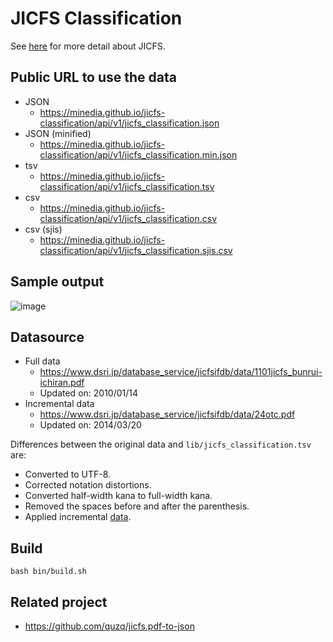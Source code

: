 # JICFS Classification

See [here](https://www.dsri.jp/database_service/jicfsifdb/manufacturer.html) for more detail about JICFS.

## Public URL to use the data

- JSON
  - https://minedia.github.io/jicfs-classification/api/v1/jicfs_classification.json
- JSON (minified)
  - https://minedia.github.io/jicfs-classification/api/v1/jicfs_classification.min.json
- tsv
  - https://minedia.github.io/jicfs-classification/api/v1/jicfs_classification.tsv
- csv
  - https://minedia.github.io/jicfs-classification/api/v1/jicfs_classification.csv
- csv (sjis)
  - https://minedia.github.io/jicfs-classification/api/v1/jicfs_classification.sjis.csv


## Sample output

![image](https://user-images.githubusercontent.com/98103/77389545-dd36b380-6dd6-11ea-84f9-fb9cb445e429.png)


## Datasource

- Full data
  - https://www.dsri.jp/database_service/jicfsifdb/data/1101jicfs_bunrui-ichiran.pdf
  - Updated on: 2010/01/14
- Incremental data
  - https://www.dsri.jp/database_service/jicfsifdb/data/24otc.pdf
  - Updated on: 2014/03/20


Differences between the original data and `lib/jicfs_classification.tsv` are:

- Converted to UTF-8.
- Corrected notation distortions.
- Converted half-width kana to full-width kana.
- Removed the spaces before and after the parenthesis.
- Applied incremental [data](https://www.dsri.jp/database_service/jicfsifdb/data/24otc.pdf).


## Build

```
bash bin/build.sh
```


## Related project

- https://github.com/quzq/jicfs.pdf-to-json

